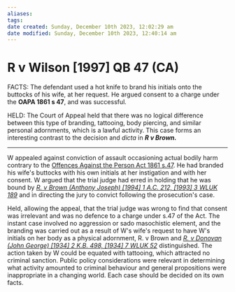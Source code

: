 ```yaml
---
aliases: 
tags: 
date created: Sunday, December 10th 2023, 12:02:29 am
date modified: Sunday, December 10th 2023, 12:40:14 am
---
```


# R v Wilson [1997] QB 47 (CA)

FACTS: The defendant used a hot knife to brand his initials onto the buttocks of his wife, at her request. He argued consent to a charge under the **OAPA 1861 s 47**, and was successful.

HELD: The Court of Appeal held that there was no logical difference between this type of branding, tattooing, body piercing, and similar personal adornments, which is a lawful activity. This case forms an interesting contrast to the decision and _dicta_ in **_R v Brown._**

---

W appealed against conviction of assault occasioning actual bodily harm contrary to the [Offences Against the Person Act 1861 s.47](https://uk.westlaw.com/Document/I0C0F52C0E44811DA8D70A0E70A78ED65/View/FullText.html?originationContext=document&transitionType=DocumentItem&ppcid=b225cdeb24ef4d4795ca7a599ceca601&contextData=(sc.Default)). He had branded his wife's buttocks with his own initials at her instigation and with her consent. W argued that the trial judge had erred in holding that he was bound by _[R. v Brown (Anthony Joseph) [1994] 1 A.C. 212, [1993] 3 WLUK 189](https://uk.westlaw.com/Document/I38DEA0F0E42811DA8FC2A0F0355337E9/View/FullText.html?originationContext=document&transitionType=DocumentItem&ppcid=b225cdeb24ef4d4795ca7a599ceca601&contextData=(sc.Default))_ and in directing the jury to convict following the prosecution's case.

Held, allowing the appeal, that the trial judge was wrong to find that consent was irrelevant and was no defence to a charge under s.47 of the Act. The instant case involved no aggression or sado masochistic element, and the branding was carried out as a result of W's wife's request to have W's initials on her body as a physical adornment, R. v Brown and _[R. v Donovan (John George) [1934] 2 K.B. 498, [1934] 7 WLUK 52](https://uk.westlaw.com/Document/I423E87F0E42811DA8FC2A0F0355337E9/View/FullText.html?originationContext=document&transitionType=DocumentItem&ppcid=b225cdeb24ef4d4795ca7a599ceca601&contextData=(sc.Default))_ distinguished. The action taken by W could be equated with tattooing, which attracted no criminal sanction. Public policy considerations were relevant in determining what activity amounted to criminal behaviour and general propositions were inappropriate in a changing world. Each case should be decided on its own facts.
